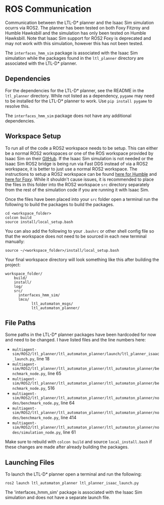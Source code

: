 # ROS Communication
Communication between the LTL-D* planner and the Isaac Sim simulation ocurrs via ROS2. The planner has been tested on both Foxy Fitzroy and Humble Hawksbill and the simulation has only been tested on Humble Hawksbill. Note that Isaac Sim support for ROS2 Foxy is deprecated and may not work with this simulation, however this has not been tested. 

The `interfaces_hmm_sim` package is associated with the Isaac Sim simulation while the packages found in the `ltl_planner` directory are associated with the LTL-D* planner.

## Dependencies
For the dependencies for the LTL-D* planner, see the README in the `ltl_planner` directory. While not listed as a dependency, `pygame` may need to be installed for the LTL-D* planner to work. Use `pip install pygame` to resolve this. 

The `interfaces_hmm_sim` package does not have any additional dependencies.

## Workspace Setup
To run all of the code a ROS2 workspace needs to be setup. This can either be a normal ROS2 workspaces or one of the ROS workspace provided by Isaac Sim on their [GitHub](https://github.com/isaac-sim/IsaacSim-ros_workspaces). If the Isaac Sim simulation is not needed or the Isaac Sim ROS2 bridge is being run via Fast DDS instead of via a ROS2 workspace, it is better to just use a normal ROS2 workspace. The instructions to setup a ROS2 workspace can be found [here for Humble](https://docs.ros.org/en/humble/Tutorials/Beginner-Client-Libraries/Creating-A-Workspace/Creating-A-Workspace.html) and [here for Foxy](https://docs.ros.org/en/foxy/Tutorials/Beginner-Client-Libraries/Creating-A-Workspace/Creating-A-Workspace.html). While it shouldn't cause issues, it is recommended to place the files in this folder into the ROS2 workspace `src` directory separately from the rest of the simulation code if you are running it with Isaac Sim.

Once the files have been placed into your `src` folder open a terminal run the following to build the packages to build the packages.
```
cd <workspace_folder>
colcon build
source install/local_setup.bash
```
You can also add the following to your `.bashrc` or other shell config file so that the workspace does not need to be sourced in each new terminal manually:
```
source ~/<workspace_folder>/install/local_setup.bash
```

Your final workspace directory will look something like this after building the project:
```
workspace_folder/
    build/
    install/
    log/
    src/
      interfaces_hmm_sim/
      lmco/
            ltl_automaton_msgs/
            ltl_automaton_planner/
```

## File Paths
Some paths in the LTL-D* planner packages have been hardcoded for now and need to be changed. I have listed files and the line numbers here:
* `multiagent-sim/ROS2/ltl_planner/ltl_automaton_planner/launch/ltl_planner_isaac_launch.py`, line 18
* `multiagent-sim/ROS2/ltl_planner/ltl_automaton_planner/ltl_automaton_planner/benchmark_node.py`, line 65
* `multiagent-sim/ROS2/ltl_planner/ltl_automaton_planner/ltl_automaton_planner/benchmark_node.py`, 516
* `multiagent-sim/ROS2/ltl_planner/ltl_automaton_planner/ltl_automaton_planner/nodes/benchmark_node.py`, line 64
* `multiagent-sim/ROS2/ltl_planner/ltl_automaton_planner/ltl_automaton_planner/nodes/benchmark_node.py`, line 414
* `multiagent-sim/ROS2/ltl_planner/ltl_automaton_planner/ltl_automaton_planner/nodes/simulation_node.py`, line 61

Make sure to rebuild with `colcon build` and source `local_install.bash` if these changes are made after already building the packages.

## Launching Files
To launch the LTL-D* planner open a terminal and run the following:
```
ros2 launch ltl_automaton_planner ltl_planner_isaac_launch.py
```

The 'interfaces_hmm_sim' package is associated with the Isaac Sim simulation and does not have a separate launch file. 
